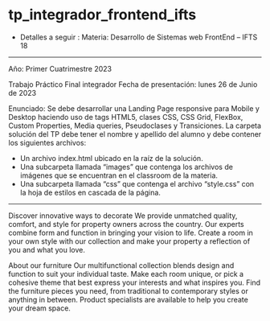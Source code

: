 # tp_integrador_frontend_ifts
- Detalles a seguir : 
Materia: Desarrollo de Sistemas web FrontEnd – IFTS 18
--- 

Año: Primer Cuatrimestre 2023

Trabajo Práctico Final integrador
Fecha de presentación: lunes 26 de Junio de 2023

Enunciado:
Se debe desarrollar una Landing Page responsive para Mobile y Desktop haciendo uso de tags
HTML5, clases CSS, CSS Grid, FlexBox, Custom Properties, Media queries, Pseudoclases y
Transiciones.
La carpeta solución del TP debe tener el nombre y apellido del alumno y debe contener los
siguientes archivos:
* Un archivo index.html ubicado en la raíz de la solución.
* Una subcarpeta llamada “images” que contenga los archivos de imágenes que se encuentran
en el classroom de la materia.
* Una subcarpeta llamada “css” que contenga el archivo “style.css” con la hoja de estilos en
cascada de la página.
---

Discover innovative ways to decorate
We provide unmatched quality, comfort, and style for property owners across the country. Our experts combine form and function in bringing your vision to life. Create a room in your own style with our collection and make your property a reflection of you and what you love.


About our furniture
Our multifunctional collection blends design and function to suit your individual taste. Make each room unique, or pick a cohesive theme that best express your interests and what inspires you. Find the furniture pieces you need, from traditional to contemporary styles or anything in between. Product specialists are available to help you create your dream space.
